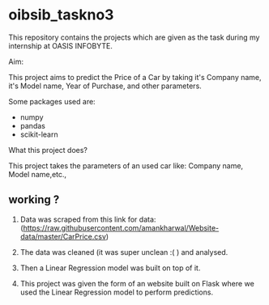 # oibsib_taskno3
This repository contains the projects which are given as the task during my internship at OASIS INFOBYTE.

Aim:

This project aims to predict the Price of a Car by taking it's Company name, it's Model name, Year of Purchase, and other parameters.

Some packages used are:
 - numpy 
 - pandas 
 - scikit-learn

What this project does?

This project takes the parameters of an used car like: Company name, Model name,etc.,


## working ?

1. Data was scraped from this
link for data: (https://raw.githubusercontent.com/amankharwal/Website-data/master/CarPrice.csv)

2. The data was cleaned (it was super unclean :( ) and analysed.

3. Then a Linear Regression model was built on top of it.

4. This project was given the form of an website built on Flask where we used the Linear Regression model to perform predictions.

